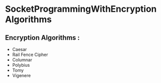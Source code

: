 # SocketProgrammingWithEncryptionAlgorithms 
## Encryption Algorithms :
- Caesar
- Rail Fence Cipher
- Columnar
- Polybius
- Tomy
- Vigenere
